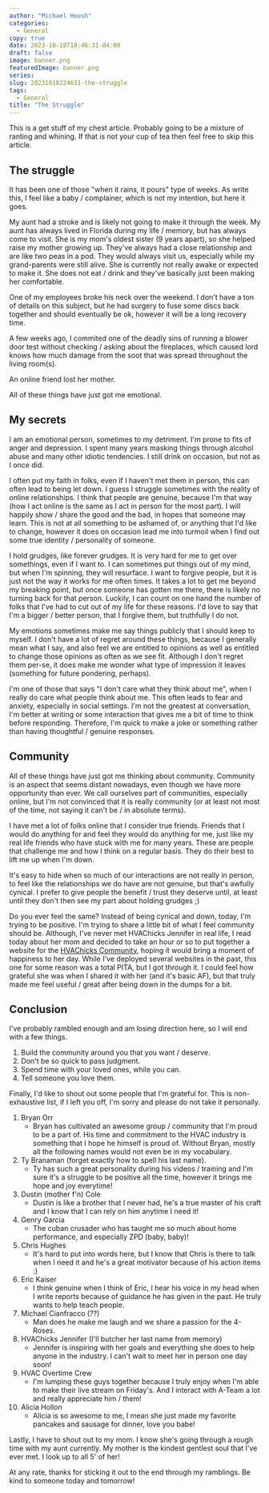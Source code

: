 ```yaml
---
author: "Michael Housh"
categories:
  - General
copy: true
date: 2023-10-18T18:46:31-04:00
draft: false
image: banner.png
featuredImage: banner.png
series:
slug: 20231018224631-the-struggle
tags:
  - General
title: "The Struggle"
---
```


This is a get stuff of my chest article. Probably going to be a mixture of
ranting and whining. If that is not your cup of tea then feel free to skip this
article.

## The struggle

It has been one of those "when it rains, it pours" type of weeks. As write this,
I feel like a baby / complainer, which is not my intention, but here it goes.

My aunt had a stroke and is likely not going to make it through the week. My
aunt has always lived in Florida during my life / memory, but has always come to
visit. She is my mom's oldest sister (9 years apart), so she helped raise my
mother growing up. They've always had a close relationship and are like two peas
in a pod. They would always visit us, especially while my grand-parents were
still alive. She is currently not really awake or expected to make it. She does
not eat / drink and they've basically just been making her comfortable.

One of my employees broke his neck over the weekend. I don't have a ton of
details on this subject, but he had surgery to fuse some discs back together and
should eventually be ok, however it will be a long recovery time.

A few weeks ago, I commited one of the deadly sins of running a blower door test
without checking / asking about the fireplaces, which caused lord knows how much
damage from the soot that was spread throughout the living room(s).

An online friend lost her mother.

All of these things have just got me emotional.

## My secrets

I am an emotional person, sometimes to my detriment. I'm prone to fits of anger
and depression. I spent many years masking things through alcohol abuse and many
other idiotic tendencies. I still drink on occasion, but not as I once did.

I often put my faith in folks, even if I haven't met them in person, this can
often lead to being let down. I guess I struggle sometimes with the reality of
online relationships. I think that people are genuine, because I'm that way (how
I act online is the same as I act in person for the most part). I will happily
show / share the good and the bad, in hopes that someone may learn. This is not
at all something to be ashamed of, or anything that I'd like to change, however
it does on occasion lead me into turmoil when I find out some true identity /
personality of someone.

I hold grudges, like forever grudges. It is very hard for me to get over
somethings, even if I want to. I can sometimes put things out of my mind, but
when I'm spinning, they will resurface. I want to forgive people, but it is just
not the way it works for me often times. It takes a lot to get me beyond my
breaking point, but once someone has gotten me there, there is likely no turning
back for that person. Luckily, I can count on one hand the number of folks that
I've had to cut out of my life for these reasons. I'd love to say that I'm a
bigger / better person, that I forgive them, but truthfully I do not.

My emotions sometimes make me say things publicly that I should keep to myself.
I don't have a lot of regret around these things, because I generally mean what
I say, and also feel we are entitled to opinions as well as entitled to change
those opinions as often as we see fit. Although I don't regret them per-se, it
does make me wonder what type of impression it leaves (something for future
pondering, perhaps).

I'm one of those that says "I don't care what they think about me", when I
really do care what people think about me. This often leads to fear and anxiety,
especially in social settings. I'm not the greatest at conversation, I'm better
at writing or some interaction that gives me a bit of time to think before
responding. Therefore, I'm quick to make a joke or something rather than having
thoughtful / genuine responses.

## Community

All of these things have just got me thinking about community. Community is an
aspect that seems distant nowadays, even though we have more opportunity than
ever. We call ourselves part of communities, especially online, but I'm not
convinced that it is really community (or at least not most of the time, not
saying it can't be / in absolute terms).

I have met a lot of folks online that I consider true friends. Friends that I
would do anything for and feel they would do anything for me, just like my real
life friends who have stuck with me for many years. These are people that
challenge me and how I think on a regular basis. They do their best to lift me
up when I'm down.

It's easy to hide when so much of our interactions are not really in person, to
feel like the relationships we do have are not genuine, but that's awfully
cynical. I prefer to give people the benefit / trust they deserve until, at
least until they don't then see my part about holding grudges ;)

Do you ever feel the same? Instead of being cynical and down, today, I'm trying
to be positive. I'm trying to share a little bit of what I feel community should
be. Although, I've never met HVAChicks Jennifer in real life, I read today about
her mom and decided to take an hour or so to put together a website for the
[HVAChicks Community](https://hvachicks.com), hoping it would bring a moment of
happiness to her day. While I've deployed several websites in the past, this one
for some reason was a total PITA, but I got through it. I could feel how
grateful she was when I shared it with her (and it's basic AF), but that truly
made me feel useful / great after being down in the dumps for a bit.

## Conclusion

I've probably rambled enough and am losing direction here, so I will end with a
few things.

1. Build the community around you that you want / deserve.
1. Don't be so quick to pass judgment.
1. Spend time with your loved ones, while you can.
1. Tell someone you love them.

Finally, I'd like to shout out some people that I'm grateful for. This is
non-exhaustive list, if I left you off, I'm sorry and please do not take it
personally.

1. Bryan Orr
   - Bryan has cultivated an awesome group / community that I'm proud to be a
     part of. His time and commitment to the HVAC industry is something that I
     hope he himself is proud of. Without Bryan, mostly all the following names
     would not even be in my vocabulary.
1. Ty Branaman (forget exactly how to spell his last name).
   - Ty has such a great personality during his videos / training and I'm sure
     it's a struggle to be positive all the time, however it brings me hope and
     joy everytime!
1. Dustin (mother f'n) Cole
   - Dustin is like a brother that I never had, he's a true master of his craft
     and I know that I can rely on him anytime I need it!
1. Genry Garcia
   - The cuban crusader who has taught me so much about home performance, and
     especially ZPD (baby, baby)!
1. Chris Hughes
   - It's hard to put into words here, but I know that Chris is there to talk
     when I need it and he's a great motivator because of his action items :)
1. Eric Kaiser
   - I think genuine when I think of Eric, I hear his voice in my head when I
     write reports because of guidance he has given in the past. He truly wants
     to help teach people.
1. Michael Cianfracco (??)
   - Man does he make me laugh and we share a passion for the 4-Roses.
1. HVAChicks Jennifer (I'll butcher her last name from memory)
   - Jennifer is inspiring with her goals and everything she does to help anyone
     in the industry. I can't wait to meet her in person one day soon!
1. HVAC Overtime Crew
   - I'm lumping these guys together because I truly enjoy when I'm able to make
     their live stream on Friday's. And I interact with A-Team a lot and really
     appreciate him / them!
1. Alicia Hollon
   - Alicia is so awesome to me, I mean she just made my favorite pancakes and
     sausage for dinner, love you babe!

Lastly, I have to shout out to my mom. I know she's going through a rough time
with my aunt currently. My mother is the kindest gentlest soul that I've ever
met. I look up to all 5' of her!

At any rate, thanks for sticking it out to the end through my ramblings. Be kind
to someone today and tomorrow!
